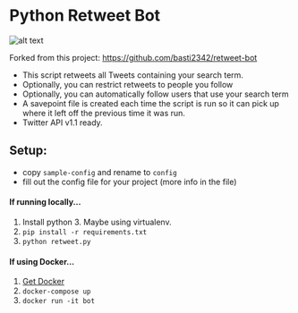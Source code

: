 Python Retweet Bot
==================

![alt text](https://img.shields.io/badge/python-3.5-green.svg "Python3.5")

Forked from this project: https://github.com/basti2342/retweet-bot

- This script retweets all Tweets containing your search term. 
- Optionally, you can restrict retweets to people you follow
- Optionally, you can automatically follow users that use your search term
- A savepoint file is created each time the script is run so it can pick up where it left off the previous time it was run.
- Twitter API v1.1 ready. 

Setup:
-------------
- copy `sample-config` and rename to `config`
- fill out the config file for your project (more info in the file)

#### If running locally...
1. Install python 3. Maybe using virtualenv.
2. ```pip install -r requirements.txt```
3. ```python retweet.py```

#### If using Docker...
1. [Get Docker](https://www.docker.com/)
2. `docker-compose up`
3. `docker run -it bot`


